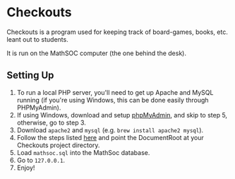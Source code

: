 Checkouts
=======

Checkouts is a program used for keeping track of board-games, books, etc. leant out to students.

It is run on the MathSOC computer (the one behind the desk).

## Setting Up
1.  To run a local PHP server, you'll need to get up Apache and MySQL running (if you're using Windows, this can be done easily through PHPMyAdmin).
2.  If using Windows, download and setup [phpMyAdmin](http://www.phpmyadmin.net/home_page/index.php), and skip to step 5, otherwise, go to step 3.
3.  Download `apache2` and `mysql` (e.g. `brew install apache2 mysql`).
4.  Follow the steps listed [here](http://coolestguidesontheplanet.com/set-virtual-hosts-apache-mac-osx-10-10-yosemite/) and point the DocumentRoot at your Checkouts project directory.
5.  Load `mathsoc.sql` into the MathSoc database.
6.  Go to `127.0.0.1`.
7.  Enjoy!

